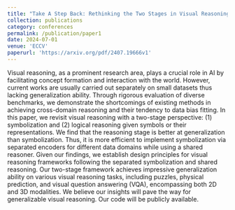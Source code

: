 ```yaml
---
title: "Take A Step Back: Rethinking the Two Stages in Visual Reasoning"
collection: publications
category: conferences
permalink: /publication/paper1
date: 2024-07-01
venue: 'ECCV'
paperurl: 'https://arxiv.org/pdf/2407.19666v1'
---
```


Visual reasoning, as a prominent research area, plays a crucial role in AI by facilitating concept formation and interaction with the world. However, current works are usually carried out separately on small datasets thus lacking generalization ability. Through rigorous evaluation of diverse benchmarks, we demonstrate the shortcomings of existing methods in achieving cross-domain reasoning and their tendency to data bias fitting. In this paper, we revisit visual reasoning with a two-stage perspective: (1) symbolization and (2) logical reasoning given symbols or their representations. We find that the reasoning stage is better at generalization than symbolization. Thus, it is more efficient to implement symbolization via separated encoders for different data domains while using a shared reasoner. Given our findings, we establish design principles for visual reasoning frameworks following the separated symbolization and shared reasoning. Our two-stage framework achieves impressive generalization ability on various visual reasoning tasks, including puzzles, physical prediction, and visual question answering (VQA), encompassing both 2D and 3D modalities. We believe our insights will pave the way for generalizable visual reasoning. Our code will be publicly available.
